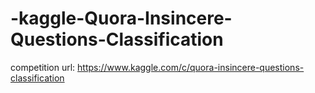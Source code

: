 # -kaggle-Quora-Insincere-Questions-Classification
competition url: https://www.kaggle.com/c/quora-insincere-questions-classification
